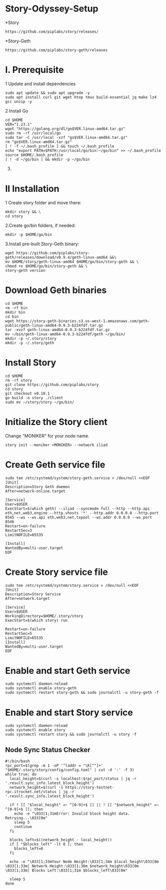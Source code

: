 # Story-Odyssey-Setup
  *Story
  ```
  https://github.com/piplabs/story/releases/
  ```
  *Story-Geth
  ```
  https://github.com/piplabs/story-geth/releases
  ```
# I. Prerequisite
  1 Update and install dependencies
  ```
  sudo apt update && sudo apt upgrade -y
  sudo apt install curl git wget htop tmux build-essential jq make lz4 gcc unzip -y
  ```
  2 Install Go
  ```
  cd $HOME
  VER="1.23.1"
  wget "https://golang.org/dl/go$VER.linux-amd64.tar.gz"
  sudo rm -rf /usr/local/go
  sudo tar -C /usr/local -xzf "go$VER.linux-amd64.tar.gz"
  rm "go$VER.linux-amd64.tar.gz"
  [ ! -f ~/.bash_profile ] && touch ~/.bash_profile
  echo "export PATH=$PATH:/usr/local/go/bin:~/go/bin" >> ~/.bash_profile
  source $HOME/.bash_profile
  [ ! -d ~/go/bin ] && mkdir -p ~/go/bin
  ```
  3.
# II Installation
  1 Create story folder and move there:
  ```
  mkdir story && \
  cd story
  ```
  2.Create go/bin folders, if needed:
  ```
  mkdir -p $HOME/go/bin
  ```
  3.Install pre-built Story-Geth binary:
  ```
  wget https://github.com/piplabs/story-geth/releases/download/v0.9.4/geth-linux-amd64 &&\
  mv $HOME/story/geth-linux-amd64 $HOME/go/bin/story-geth && \
  chmod +x $HOME/go/bin/story-geth && \
  story-geth version
  ```
# Download Geth binaries
```
cd $HOME
rm -rf bin
mkdir bin
cd bin
wget https://story-geth-binaries.s3.us-west-1.amazonaws.com/geth-public/geth-linux-amd64-0.9.3-b224fdf.tar.gz
tar -xvzf geth-linux-amd64-0.9.3-b224fdf.tar.gz
mv ~/bin/geth-linux-amd64-0.9.3-b224fdf/geth ~/go/bin/
mkdir -p ~/.story/story
mkdir -p ~/.story/geth
```
# Install Story
```
cd $HOME
rm -rf story
git clone https://github.com/piplabs/story
cd story
git checkout v0.10.1
go build -o story ./client
sudo mv ~/story/story ~/go/bin/
```
# Initialize the Story client
Change "MONIKER" for your node name.
```
story init --moniker <MONIKER> --network iliad
```
# Create Geth service file
```
sudo tee /etc/systemd/system/story-geth.service > /dev/null <<EOF
[Unit]
Description=Story Geth daemon
After=network-online.target

[Service]
User=$USER
ExecStart=$(which geth) --iliad --syncmode full --http --http.api eth,net,web3,engine --http.vhosts '*' --http.addr 0.0.0.0 --http.port 8545 --ws --ws.api eth,web3,net,txpool --ws.addr 0.0.0.0 --ws.port 8546
Restart=on-failure
RestartSec=3
LimitNOFILE=65535

[Install]
WantedBy=multi-user.target
EOF
```
# Create Story service file
```
sudo tee /etc/systemd/system/story.service > /dev/null <<EOF
[Unit]
Description=Story Service
After=network.target

[Service]
User=$USER
WorkingDirectory=$HOME/.story/story
ExecStart=$(which story) run

Restart=on-failure
RestartSec=5
LimitNOFILE=65535
[Install]
WantedBy=multi-user.target
EOF
```
# Enable and start Geth service
```
sudo systemctl daemon-reload
sudo systemctl enable story-geth
sudo systemctl restart story-geth && sudo journalctl -u story-geth -f
```
# Enable and start Story service
```
sudo systemctl daemon-reload
sudo systemctl enable story
sudo systemctl restart story && sudo journalctl -u story -f
```
## Node Sync Status Checker
```
#!/bin/bash
rpc_port=$(grep -m 1 -oP '^laddr = "\K[^"]+' "$HOME/.story/story/config/config.toml" | cut -d ':' -f 3)
while true; do
  local_height=$(curl -s localhost:$rpc_port/status | jq -r '.result.sync_info.latest_block_height')
  network_height=$(curl -s https://story-testnet-rpc.itrocket.net/status | jq -r '.result.sync_info.latest_block_height')

  if ! [[ "$local_height" =~ ^[0-9]+$ ]] || ! [[ "$network_height" =~ ^[0-9]+$ ]]; then
    echo -e "\033[1;31mError: Invalid block height data. Retrying...\033[0m"
    sleep 5
    continue
  fi

  blocks_left=$((network_height - local_height))
  if [ "$blocks_left" -lt 0 ]; then
    blocks_left=0
  fi

  echo -e "\033[1;33mYour Node Height:\033[1;34m $local_height\033[0m \033[1;33m| Network Height:\033[1;36m $network_height\033[0m \033[1;33m| Blocks Left:\033[1;31m $blocks_left\033[0m"

  sleep 5
done
```
